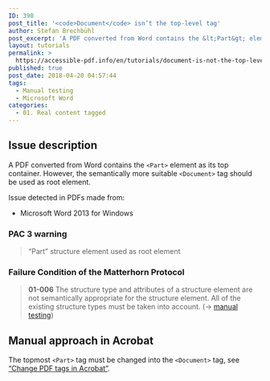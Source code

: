 ```yaml
---
ID: 390
post_title: '<code>Document</code> isn’t the top-level tag'
author: Stefan Brechbühl
post_excerpt: 'A PDF converted from Word contains the &lt;Part&gt; element as its top container. However, the semantically more suitable &lt;Document&gt; tag should be used as root element.'
layout: tutorials
permalink: >
  https://accessible-pdf.info/en/tutorials/document-is-not-the-top-level-tag/
published: true
post_date: 2018-04-20 04:57:44
tags:
  - Manual testing
  - Microsoft Word
categories:
  - 01. Real content tagged
---
```

## Issue description

A PDF converted from Word contains the `<Part>` element as its top container. However, the semantically more suitable `<Document>` tag should be used as root element.

Issue detected in PDFs made from:

- Microsoft Word 2013 for Windows

### PAC 3 warning

> “Part” structure element used as root element

### Failure Condition of the Matterhorn Protocol

> **01-006** The structure type and attributes of a structure element are not semantically appropriate for the structure element. All of the existing structure types must be taken into account. (→ [manual testing](https://accessible-pdf.info/en/glossary/#manual-testing))

## Manual approach in Acrobat

The topmost `<Part>` tag must be changed into the `<Document>` tag, see [“Change PDF tags in Acrobat”](https://accessible-pdf.info/en/basics/change-pdf-tags-in-acrobat/).